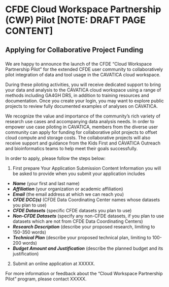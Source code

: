 # CFDE Cloud Workspace Partnership (CWP) Pilot [NOTE: DRAFT PAGE CONTENT]
## Applying for Collaborative Project Funding
###

We are happy to announce the launch of the CFDE “Cloud Workspace Partnership Pilot” for the extended CFDE user community to collaboratively pilot integration of data and tool usage in the CAVATICA cloud workspace.

During these piloting activities, you will receive dedicated support to bring your data and analysis to the CAVATICA cloud workspace using a range of methods including GA4GH DRS, in addition to training resources and documentation. Once you create your login, you may want to explore public projects to review fully documented examples of analyses on CAVATICA.

We recognize the value and importance of the community’s rich variety of research use cases and accompanying data analysis needs.  In order to empower use case piloting in CAVATICA, members from the diverse user community can apply for funding for collaborative pilot projects to offset cloud compute and storage costs. The collaborative projects will also receive support and guidance from the Kids First and CAVATICA Outreach and bioinformatics teams to help meet their goals successfully.

In order to apply, please follow the steps below:

1. First prepare Your Application Submission Content
Information you will be asked to provide when you submit your application includes
- ___Name___ (your first and last name)
- ___Affiliation___ (your organization or academic affiliation)
- ___Email___ (the email address at which we can reach you)
- ___CFDE DCC(s)___ (CFDE Data Coordinating Center names whose datasets you plan to use)
- ___CFDE Datasets___ (specific CFDE datasets you plan to use)
- ___Non-CFDE Datasets___ (specify any non-CFDE datasets, if you plan to use datasets which are not from CFDE Data Coordinating Centers)
- ___Research Description___ (describe your proposed research, limiting to 150-350 words)
- ___Technical Plan___ (describe your proposed technical plan, limiting to 100-200 words)
- ___Budget Amount and Justification___ (describe the planned budget and its justification)

2. Submit an online application at XXXXX.

For more information or feedback about the “Cloud Workspace Partnership Pilot” program, please contact XXXXX.
